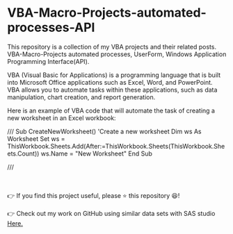 # VBA-Macro-Projects-automated-processes-API
This repository is a collection of my VBA projects and their related posts. VBA-Macro-Projects automated processes, UserForm, Windows Application Programming Interface(API).


VBA (Visual Basic for Applications) is a programming language that is built into Microsoft Office applications such as Excel, Word, and PowerPoint. VBA allows you to automate tasks within these applications, such as data manipulation, chart creation, and report generation.

Here is an example of VBA code that will automate the task of creating a new worksheet in an Excel workbook:

///
Sub CreateNewWorksheet()
    'Create a new worksheet
    Dim ws As Worksheet
    Set ws = ThisWorkbook.Sheets.Add(After:=ThisWorkbook.Sheets(ThisWorkbook.Sheets.Count))
    ws.Name = "New Worksheet"
End Sub

///










</br></br>
👉 If you find this project useful, please ⭐ this repository 😆!</br></br>
👉 Check out my work on GitHub using similar data sets with SAS studio <a href="https://github.com/sinoyon?tab=repositories">Here. </a>

